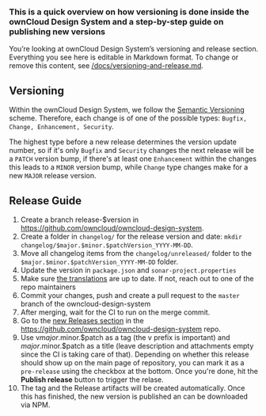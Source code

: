### This is a quick overview on how versioning is done inside the ownCloud Design System and a step-by-step guide on publishing new versions

You’re looking at ownCloud Design System’s versioning and release section. Everything you see here is editable in Markdown format. To change or remove this content, see [/docs/versioning-and-release.md](https://github.com/owncloud/owncloud-design-system/blob/master/docs/versioning-and-release.md).

## Versioning

Within the ownCloud Design System, we follow the [Semantic Versioning](https://semver.org/) scheme. Therefore, each change is of one of the possible types: `Bugfix, Change, Enhancement, Security`. 

The highest type before a new release determines the version update number, so if it's only `Bugfix` and `Security` changes the next release will be a `PATCH` version bump, if there's at least one `Enhancement` within the changes this leads to a `MINOR` version bump, while `Change` type changes make for a new `MAJOR` release version.

## Release Guide

1.  Create a branch release-$version in https://github.com/owncloud/owncloud-design-system.
2.  Create a folder in `changelog/` for the release version and date: `mkdir changelog/$major.$minor.$patchVersion_YYYY-MM-DD`.
3.  Move all changelog items from the `changelog/unreleased/` folder to the `$major.$minor.$patchVersion_YYYY-MM-DD` folder.
4.  Update the version in `package.json` and `sonar-project.properties`
5.  Make sure [the translations](https://www.transifex.com/owncloud-org/owncloud/owncloud-design-system/) are up to date. If not, reach out to one of the repo maintainers
6.  Commit your changes, push and create a pull request to the `master` branch of the owncloud-design-system
7.  After merging, wait for the CI to run on the merge commit.
8.  Go to the [new Releases section](https://github.com/owncloud/owncloud-design-system/releases/new) in the https://github.com/owncloud/owncloud-design-system repo.
9.  Use v$major.$minor.$patch as a tag (the v prefix is important) and $major.$minor.$patch as a title (leave description and attachments empty since the CI is taking care of that). Depending on whether this release should show up on the main page of repository, you can mark it as a `pre-release` using the checkbox at the bottom. Once you're done, hit the **Publish release** button to trigger the relase.
10.  The tag and the Release artifacts will be created automatically. Once this has finished, the new version is published an can be downloaded via NPM.
